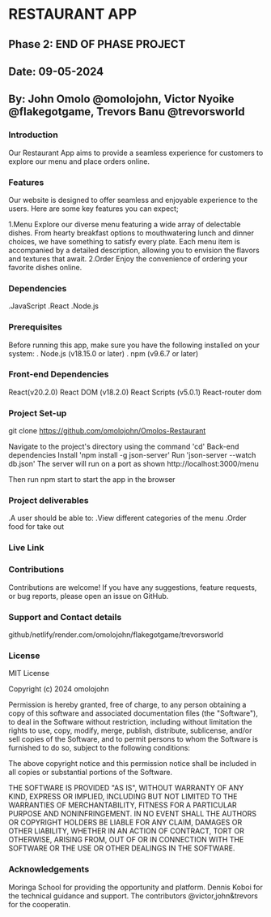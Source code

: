 # RESTAURANT APP

## Phase 2: END OF PHASE PROJECT

## Date: 09-05-2024

## By: John Omolo @omolojohn, Victor Nyoike @flakegotgame, Trevors Banu @trevorsworld

### Introduction
Our Restaurant App aims to provide a seamless experience for customers to explore our menu and place orders online.

### Features
Our website is designed to offer seamless and enjoyable experience to the users. Here are some key features you can expect;

  1.Menu Explore our diverse menu featuring a wide array of delectable dishes. From hearty breakfast options to mouthwatering lunch and dinner choices, we have something to satisfy every plate. Each menu item is accompanied by a detailed description, allowing you to envision the flavors and textures that await.
  2.Order Enjoy the convenience of ordering your favorite dishes online.
### Dependencies
 .JavaScript 
 .React 
 .Node.js

### Prerequisites
Before running this app, make sure you have the following installed on your system: . Node.js (v18.15.0 or later) . npm (v9.6.7 or later)

### Front-end Dependencies
React(v20.2.0) React DOM (v18.2.0) React Scripts (v5.0.1) React-router dom

### Project Set-up
git clone https://github.com/omolojohn/Omolos-Restaurant

Navigate to the project's directory using the command 'cd'
Back-end dependencies
Install 'npm install -g json-server' Run 'json-server --watch db.json' The server will run on a port as shown http://localhost:3000/menu

Then run npm start to start the app in the browser

### Project deliverables
.A user should be able to: .View different categories of the menu .Order food for take out

### Live Link


### Contributions
Contributions are welcome! If you have any suggestions, feature requests, or bug reports, please open an issue on GitHub.

### Support and Contact details
github/netlify/render.com/omolojohn/flakegotgame/trevorsworld

### License
MIT License

Copyright (c) 2024 omolojohn

Permission is hereby granted, free of charge, to any person obtaining a copy of this software and associated documentation files (the "Software"), to deal in the Software without restriction, including without limitation the rights to use, copy, modify, merge, publish, distribute, sublicense, and/or sell copies of the Software, and to permit persons to whom the Software is furnished to do so, subject to the following conditions:

The above copyright notice and this permission notice shall be included in all copies or substantial portions of the Software.

THE SOFTWARE IS PROVIDED "AS IS", WITHOUT WARRANTY OF ANY KIND, EXPRESS OR IMPLIED, INCLUDING BUT NOT LIMITED TO THE WARRANTIES OF MERCHANTABILITY, FITNESS FOR A PARTICULAR PURPOSE AND NONINFRINGEMENT. IN NO EVENT SHALL THE AUTHORS OR COPYRIGHT HOLDERS BE LIABLE FOR ANY CLAIM, DAMAGES OR OTHER LIABILITY, WHETHER IN AN ACTION OF CONTRACT, TORT OR OTHERWISE, ARISING FROM, OUT OF OR IN CONNECTION WITH THE SOFTWARE OR THE USE OR OTHER DEALINGS IN THE SOFTWARE.

### Acknowledgements
Moringa School for providing the opportunity and platform.
Dennis Koboi for the technical guidance and support.
The contributors @victor,john&trevors for the cooperatin.